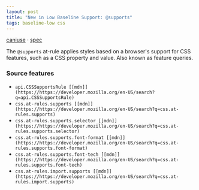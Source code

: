 ```yaml
---
layout: post
title: "New in Low Baseline Support: @supports"
tags: baseline-low css
---
```


[caniuse](https://caniuse.com/?search=supports) · [spec](https://drafts.csswg.org/css-conditional-3/#at-supports)

The `@supports` at-rule applies styles based on a browser's support for CSS features, such as a CSS property and value. Also known as feature queries.

### Source features

- ``api.CSSSupportsRule [[mdn]](https://https://developer.mozilla.org/en-US/search?q=api.CSSSupportsRule)``
- ``css.at-rules.supports [[mdn]](https://https://developer.mozilla.org/en-US/search?q=css.at-rules.supports)``
- ``css.at-rules.supports.selector [[mdn]](https://https://developer.mozilla.org/en-US/search?q=css.at-rules.supports.selector)``
- ``css.at-rules.supports.font-format [[mdn]](https://https://developer.mozilla.org/en-US/search?q=css.at-rules.supports.font-format)``
- ``css.at-rules.supports.font-tech [[mdn]](https://https://developer.mozilla.org/en-US/search?q=css.at-rules.supports.font-tech)``
- ``css.at-rules.import.supports [[mdn]](https://https://developer.mozilla.org/en-US/search?q=css.at-rules.import.supports)``
